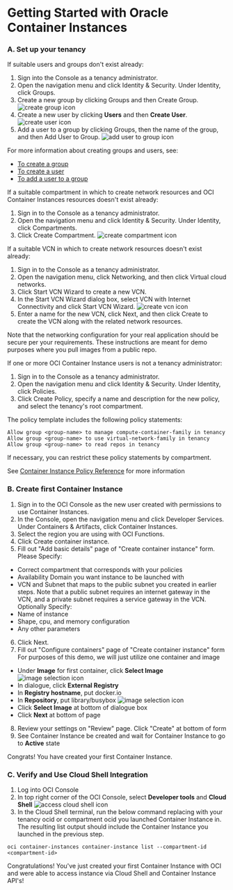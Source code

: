 # Getting Started with Oracle Container Instances

### A. Set up your tenancy

If suitable users and groups don't exist already:
1. Sign into the Console as a tenancy administrator.
2. Open the navigation menu and click Identity & Security. Under Identity, click Groups.
3. Create a new group by clicking Groups and then Create Group.
![create group icon](images/ci-create-group-1.png)
4. Create a new user by clicking **Users** and then **Create User**.
![create user icon](images/ci-create-user-1.png)
5. Add a user to a group by clicking Groups, then the name of the group, and then Add User to Group.
![add user to group icon](images/ci-add-user-to-group-1.png)

For more information about creating groups and users, see:
* [To create a group](https://docs.oracle.com/en-us/iaas/Content/Identity/Tasks/managinggroups.htm#To)
* [To create a user](https://docs.oracle.com/en-us/iaas/Content/Identity/Tasks/managingusers.htm#create_user)
* [To add a user to a group](https://docs.oracle.com/en-us/iaas/Content/Identity/Tasks/managingusers.htm#add_user)

If a suitable compartment in which to create network resources and OCI Container Instances resources doesn't exist already:

1. Sign in to the Console as a tenancy administrator.
2. Open the navigation menu and click Identity & Security. Under Identity, click Compartments.
3. Click Create Compartment.
![create compartment icon](images/ci-create-compartment-1.png)

If a suitable VCN in which to create network resources doesn't exist already:

1. Sign in to the Console as a tenancy administrator.
2. Open the navigation menu, click Networking, and then click Virtual cloud networks.
3. Click Start VCN Wizard to create a new VCN.
4. In the Start VCN Wizard dialog box, select VCN with Internet Connectivity and click Start VCN Wizard.
![create vcn icon](images/ci-create-vcn-1.png)
6. Enter a name for the new VCN, click Next, and then click Create to create the VCN along with the related network resources.

Note that the networking configuration for your real application should be secure per your requirements.  These instructions are meant for demo purposes where you pull images from a public repo.

If one or more OCI Container Instance users is not a tenancy administrator:

1. Sign in to the Console as a tenancy administrator.
2. Open the navigation menu and click Identity & Security. Under Identity, click Policies.
3. Click Create Policy, specify a name and description for the new policy, and select the tenancy's root compartment.

The policy template includes the following policy statements:
```
Allow group <group-name> to manage compute-container-family in tenancy 
Allow group <group-name> to use virtual-network-family in tenancy 
Allow group <group-name> to read repos in tenancy
```
If necessary, you can restrict these policy statements by compartment.

See [Container Instance Policy Reference](https://docs.oracle.com/en-us/iaas/Content/container-instances/permissions/policy-reference.htm) for more information

### B. Create first Container Instance 

1. Sign in to the OCI Console as the new user created with permissions to use Container Instances.
2. In the Console, open the navigation menu and click Developer Services. Under Containers & Artifacts, click Container Instances.
3. Select the region you are using with OCI Functions.
4. Click Create container instance.
5. Fill out "Add basic details" page of "Create container instance" form.  
Please Specify:
* Correct compartment that corresponds with your policies
* Availability Domain you want instance to be launched with
* VCN and Subnet that maps to the public subnet you created in earlier steps. Note that a public subnet requires an internet gateway in the VCN, and a private subnet requires a service gateway in the VCN. 
Optionally Specify:
* Name of instance
* Shape, cpu, and memory configuration
* Any other parameters
6. Click Next.
7. Fill out "Configure containers" page of "Create container instance" form
For purposes of this demo, we will just utilize one container and image
* Under **Image** for first container, click **Select Image**
![image selection icon](images/ci-image-selection-1.png)
* In dialogue, click **External Registry** 
* In **Registry hostname**, put docker.io
* In **Repository**, put library/busybox
![image selection icon](images/ci-image-repo-selection-1.png)
* Click **Select Image** at bottom of dialogue box
* Click **Next** at bottom of page
8. Review your settings on "Review" page.  Click "Create" at bottom of form
9. See Container Instance be created and wait for Container Instance to go to **Active** state

Congrats!  You have created your first Container Instance.

### C. Verify and Use Cloud Shell Integration

1. Log into OCI Console
2. In top right corner of the OCI Console, select **Developer tools** and **Cloud Shell**
![access cloud shell icon](images/ci-cloud-shell-1.png)
3. In the Cloud Shell terminal, run the below command replacing <compartment-id> with your tenancy ocid or compartment ocid you launched Container Instance in.  The resulting list output should include the Container Instance you launched in the previous step.
```  
oci container-instances container-instance list --compartment-id <compartment-id>
```

Congratulations! You've just created your first Container Instance with OCI and were able to access instance via Cloud Shell and Container Instance API's!
